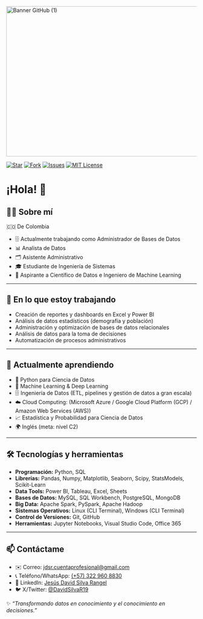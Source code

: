<img width="1584" height="396" alt="Banner GitHub (1)" src="https://github.com/user-attachments/assets/35520617-8ce6-4180-a5a0-1327fd052cff" />

[![Star](https://img.shields.io/github/stars/tu_usuario/tu_repositorio?style=social)](https://github.com/Jesus-David-Silva-Rangel-19)
[![Fork](https://img.shields.io/github/forks/tu_usuario/tu_repositorio?style=social)](https://github.com/Jesus-David-Silva-Rangel-19)
[![Issues](https://img.shields.io/github/issues/tu_usuario/tu_repositorio)](https://github.com/Jesus-David-Silva-Rangel-19)
[![MIT License](https://img.shields.io/github/license/tu_usuario/Jesus-David-Silva-Rangel-19)](LICENSE)

# ¡Hola! 👋

## 👨‍💻 Sobre mí
🇨🇴 De Colombia
- 🗄️ Actualmente trabajando como Administrador de Bases de Datos
- 📊 Analista de Datos  
- 🗂️ Asistente Administrativo  
- 🎓 Estudiante de Ingeniería de Sistemas  
- 🚀 Aspirante a Científico de Datos e Ingeniero de Machine Learning  

---

## 💼 En lo que estoy trabajando

- Creación de reportes y dashboards en Excel y Power BI
- Análisis de datos estadísticos (demografía y población)
- Administración y optimización de bases de datos relacionales
- Análisis de datos para la toma de decisiones  
- Automatización de procesos administrativos

---

## 🌱 Actualmente aprendiendo

- 🐍 Python para Ciencia de Datos  
- 🤖 Machine Learning & Deep Learning  
- 🗄️ Ingeniería de Datos (ETL, pipelines y gestión de datos a gran escala)  
- ☁️ Cloud Computing:  (Microsoft Azure / Google Cloud Platform (GCP) / Amazon Web Services (AWS))
- 📈 Estadística y Probabilidad para Ciencia de Datos  
- 🌍 Inglés (meta: nivel C2)  

---

## 🛠️ Tecnologías y herramientas

- **Programación:** Python, SQL
- **Librerías:** Pandas, Numpy, Matplotlib, Seaborn, Scipy, StatsModels, Scikit-Learn
- **Data Tools:** Power BI, Tableau, Excel, Sheets
- **Bases de Datos:** MySQL, SQL Workbench, PostgreSQL, MongoDB
- **Big Data:** Apache Spark, PySpark, Apache Hadoop
- **Sistemas Operativos:** Linux (CLI Terminal), Windows (CLI Terminal)
- **Control de Versiones:** Git, GitHub
- **Herramientas:** Jupyter Notebooks, Visual Studio Code, Office 365

---

## 📫 Contáctame
- ✉️ Correo: [jdsr.cuentaprofesional@gmail.com](mailto:jdsr.cuentaprofesional@gmail.com)
- 📞 Teléfono/WhatsApp: [(+57) 322 960 8830](https://wa.link/tje6u7)
- 💼 LinkedIn: [Jesús David Silva Rangel](https://www.linkedin.com/in/jes%C3%BAs-david-silva-rangel-77706a260/)
- 🐦 X/Twitter: [@DavidSilvaR19](https://x.com/DavidSilvaR19)

✨ *“Transformando datos en conocimiento y el conocimiento en decisiones.”*
